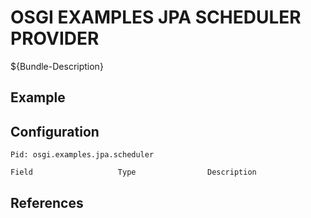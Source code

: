 # OSGI EXAMPLES JPA SCHEDULER PROVIDER

${Bundle-Description}

## Example

## Configuration

	Pid: osgi.examples.jpa.scheduler
	
	Field					Type				Description
		
	
## References

